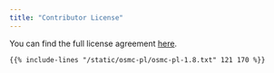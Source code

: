 ```yaml
---
title: "Contributor License"
---
```


You can find the full license agreement <a href="https://openmodelica.org/osmc-pl/osmc-pl-1.8.txt">here</a>.

```txt {linenos=table,linenostart=121,hl_lines=["121-170"]}
{{% include-lines "/static/osmc-pl/osmc-pl-1.8.txt" 121 170 %}}
```
